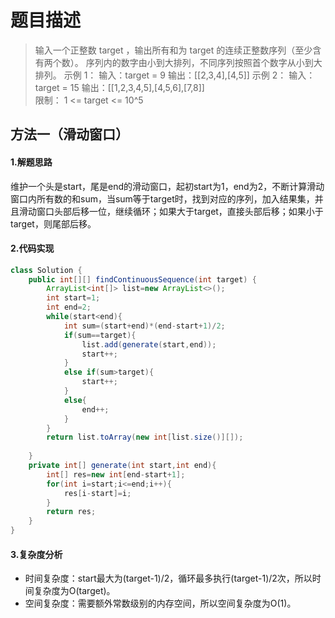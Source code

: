 # 题目描述
> 输入一个正整数 target ，输出所有和为 target 的连续正整数序列（至少含有两个数）。 序列内的数字由小到大排列，不同序列按照首个数字从小到大排列。
> 示例 1：
> 输入：target = 9 
> 输出：[[2,3,4],[4,5]] 
> 示例 2：
> 输入：target = 15 
> 输出：[[1,2,3,4,5],[4,5,6],[7,8]]  
> 限制：
> 1 <= target <= 10^5
## 方法一（滑动窗口）
#### 1.解题思路
维护一个头是start，尾是end的滑动窗口，起初start为1，end为2，不断计算滑动窗口内所有数的和sum，当sum等于target时，找到对应的序列，加入结果集，并且滑动窗口头部后移一位，继续循环；如果大于target，直接头部后移；如果小于target，则尾部后移。
#### 2.代码实现

```java
class Solution {
    public int[][] findContinuousSequence(int target) {
        ArrayList<int[]> list=new ArrayList<>();
        int start=1;
        int end=2;
        while(start<end){
            int sum=(start+end)*(end-start+1)/2;
            if(sum==target){
                list.add(generate(start,end));
                start++;               
            }
            else if(sum>target){
                start++;   
            }
            else{
                end++;
            }
        }
        return list.toArray(new int[list.size()][]);
        
    }
    private int[] generate(int start,int end){
        int[] res=new int[end-start+1];
        for(int i=start;i<=end;i++){
            res[i-start]=i;
        }
        return res;
    }
}
```
#### 3.复杂度分析
 - 时间复杂度：start最大为(target-1)/2，循环最多执行(target-1)/2次，所以时间复杂度为O(target)。
 - 空间复杂度：需要额外常数级别的内存空间，所以空间复杂度为O(1)。
